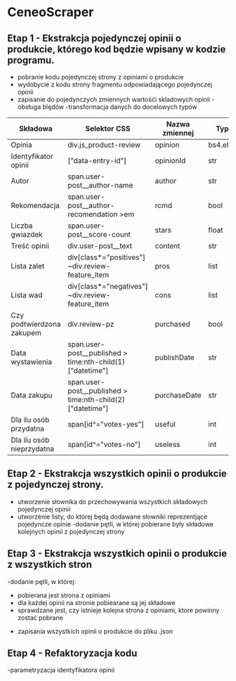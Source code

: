 # CeneoScraper
## Etap 1 - Ekstrakcja pojedynczej opinii o produkcie, którego kod będzie wpisany w kodzie programu.
- pobranie kodu pojedynczej strony z opiniami o produkcie 
- wydobycie z kodu strony fragmentu odpowiadającego pojedynczej opinii
- zapisanie do pojedynczych zmiennych wartośći skladowych opinii
-obsługa blędów
-transformacja danych do docelowych typów

|Składowa|Selektor CSS|Nazwa zmiennej|Typ danych|
|--------|------------|--------------|----------|
|Opinia|div.js_product-review|opinion|bs4.element.Tag|
|Identyfikator opinii|["data-entry-id"]|opinionId|str|
|Autor|span.user-post__author-name|author|str|
|Rekomendacja|span.user-post__author-recomendation >em|rcmd|bool|
|Liczba gwiazdek|span.user-post__score-count|stars|float|
|Treść opinii|div.user-post__text|content|str|
|Lista zalet|div[class*="positives"] ~div.review-feature_item|pros|list|
|Lista wad|div[class*="negatives"] ~div.review-feature_item|cons|list|
|Czy podtwierdzona zakupem|div.review-pz|purchased|bool|
|Data wystawienia|span.user-post__published > time:nth-child(1)["datetime"]|publishDate|str|
|Data zakupu|span.user-post__published > time:nth-child(2)["datetime"]|purchaseDate|str|
|Dla ilu osób przydatna|span[id^="votes-yes"]|useful|int|
|Dla ilu osób nieprzydatna|span[id^="votes-no"]|useless|int|

## Etap 2 - Ekstrakcja wszystkich opinii o produkcie z pojedynczej strony.
- utworzenie słownika do przechowywania wszystkich składowych pojedynczej opinii 
- utworzenie listy, do której będą dodawane słowniki reprezentjące pojedyncze opinie 
-dodanie pętli, w której pobierane były składowe kolejnych opinii z pojedynczej strony 
## Etap 3 - Ekstrakcja wszystkich opinii o produkcie z wszystkich stron 
-dodanie pętli, w której:
* pobierana jest strona z opiniami
* dla każdej opinii na stronie pobiearane są jej składowe 
* sprawdzane jest, czy istnieje kolejna strona z opiniami, ktore powinny zostać pobrane 
- zapisania wszystkich opinii o produkcie do pliku .json 
## Etap 4 - Refaktoryzacja kodu
-parametryzacja identyfikatora opinii